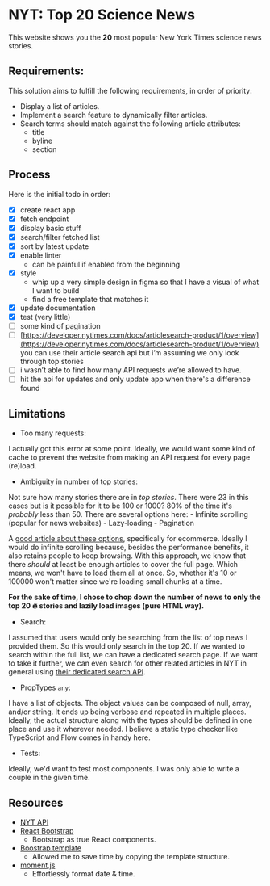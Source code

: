 # NYT: Top 20 Science News
This website shows you the **20** most popular New York Times science news stories.
## Requirements:
This solution aims to fulfill the following requirements, in order of priority:
- Display a list of articles.
- Implement a search feature to dynamically filter articles.
- Search terms should match against the following article attributes:
    - title
    - byline
    - section

## Process
Here is the initial todo in order:
- [x] create react app
- [x] fetch endpoint
- [x] display basic stuff
- [x] search/filter fetched list
- [x] sort by latest update
- [x] enable linter
	- can be painful if enabled from the beginning 
- [x] style
	-	whip up a very simple design in figma so that I have a visual of what I want to build
	-	find a free template that matches it
- [x] update documentation
- [x] test (very little)
- [ ] some kind of pagination
- [ ] [https://developer.nytimes.com/docs/articlesearch-product/1/overview](https://developer.nytimes.com/docs/articlesearch-product/1/overview) you can use their article search api but i’m assuming we only look through top stories
- [ ] i wasn’t able to find how many API requests we’re allowed to have.
- [ ] hit the api for updates and only update app when there's a difference found

## Limitations
- Too many requests:

I actually got this error at some point. Ideally, we would want some kind of cache to prevent the website from making an API request for every page (re)load.  
- Ambiguity in number of top stories:

Not sure how many stories there are in _top stories_. There were 23 in this cases but is it possible for it to be 100 or 1000? 80% of the time it's _probably_ less than 50. There are several options here:
	- Infinite scrolling (popular for news websites)
	- Lazy-loading 
	- Pagination
	
A [good article about these options](https://www.smashingmagazine.com/2016/03/pagination-infinite-scrolling-load-more-buttons/), specifically for ecommerce.
Ideally I would do infinite scrolling because, besides the performance benefits, it also retains people to keep browsing. With this approach, we know that there _should_ at least be enough articles to cover the full page. Which means, we won't have to load them all at once. So, whether it's 10 or 100000 won't matter since we're loading small chunks at a time.

**For the sake of time, I chose to chop down the number of news to only the top 20 🔥 stories and lazily load images (pure HTML way).** 
- Search:

I assumed that users would only be searching from the list of top news I provided them. So this would only search in the top 20. If we wanted to search within the full list, we can have a dedicated search page. If we want to take it further, we can even search for other related articles in NYT in general using [their dedicated search API](https://developer.nytimes.com/docs/articlesearch-product/1/overview).
- PropTypes `any`:

I have a list of objects. The object values can be composed of null, array, and/or string. It ends up being verbose and repeated in multiple places. Ideally, the actual structure along with the types should be defined in one place and use it wherever needed. I believe a static type checker like TypeScript and Flow comes in handy here.
- Tests:

Ideally, we'd want to test most components. I was only able to write a couple in the given time. 

## Resources
- [NYT API](https://api.nytimes.com/svc/topstories/v2/science.json?api-key=Gwxln5M3geWlhR6UE0TY1FUWKSG3wCil)
- [React Bootstrap](https://react-bootstrap.github.io/)
	- Bootstrap as true React components. 
- [Boostrap template](https://getbootstrap.com/docs/4.0/examples/album/)
	- Allowed me to save time by copying the template structure.
- [moment.js](https://momentjs.com/)
	- Effortlessly format date & time.
